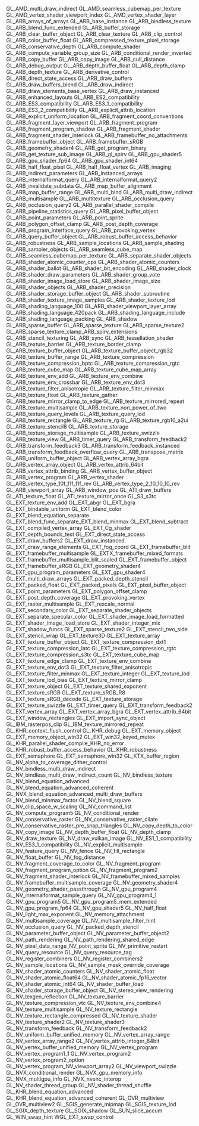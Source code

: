 GL_AMD_multi_draw_indirect
GL_AMD_seamless_cubemap_per_texture
GL_AMD_vertex_shader_viewport_index
GL_AMD_vertex_shader_layer
GL_ARB_arrays_of_arrays
GL_ARB_base_instance
GL_ARB_bindless_texture
GL_ARB_blend_func_extended
GL_ARB_buffer_storage
GL_ARB_clear_buffer_object
GL_ARB_clear_texture
GL_ARB_clip_control
GL_ARB_color_buffer_float
GL_ARB_compressed_texture_pixel_storage
GL_ARB_conservative_depth
GL_ARB_compute_shader
GL_ARB_compute_variable_group_size
GL_ARB_conditional_render_inverted
GL_ARB_copy_buffer
GL_ARB_copy_image
GL_ARB_cull_distance
GL_ARB_debug_output
GL_ARB_depth_buffer_float
GL_ARB_depth_clamp
GL_ARB_depth_texture
GL_ARB_derivative_control
GL_ARB_direct_state_access
GL_ARB_draw_buffers
GL_ARB_draw_buffers_blend
GL_ARB_draw_indirect
GL_ARB_draw_elements_base_vertex
GL_ARB_draw_instanced
GL_ARB_enhanced_layouts
GL_ARB_ES2_compatibility
GL_ARB_ES3_compatibility
GL_ARB_ES3_1_compatibility
GL_ARB_ES3_2_compatibility
GL_ARB_explicit_attrib_location
GL_ARB_explicit_uniform_location
GL_ARB_fragment_coord_conventions
GL_ARB_fragment_layer_viewport
GL_ARB_fragment_program
GL_ARB_fragment_program_shadow
GL_ARB_fragment_shader
GL_ARB_fragment_shader_interlock
GL_ARB_framebuffer_no_attachments
GL_ARB_framebuffer_object
GL_ARB_framebuffer_sRGB
GL_ARB_geometry_shader4
GL_ARB_get_program_binary
GL_ARB_get_texture_sub_image
GL_ARB_gl_spirv
GL_ARB_gpu_shader5
GL_ARB_gpu_shader_fp64
GL_ARB_gpu_shader_int64
GL_ARB_half_float_pixel
GL_ARB_half_float_vertex
GL_ARB_imaging
GL_ARB_indirect_parameters
GL_ARB_instanced_arrays
GL_ARB_internalformat_query
GL_ARB_internalformat_query2
GL_ARB_invalidate_subdata
GL_ARB_map_buffer_alignment
GL_ARB_map_buffer_range
GL_ARB_multi_bind
GL_ARB_multi_draw_indirect
GL_ARB_multisample
GL_ARB_multitexture
GL_ARB_occlusion_query
GL_ARB_occlusion_query2
GL_ARB_parallel_shader_compile
GL_ARB_pipeline_statistics_query
GL_ARB_pixel_buffer_object
GL_ARB_point_parameters
GL_ARB_point_sprite
GL_ARB_polygon_offset_clamp
GL_ARB_post_depth_coverage
GL_ARB_program_interface_query
GL_ARB_provoking_vertex
GL_ARB_query_buffer_object
GL_ARB_robust_buffer_access_behavior
GL_ARB_robustness
GL_ARB_sample_locations
GL_ARB_sample_shading
GL_ARB_sampler_objects
GL_ARB_seamless_cube_map
GL_ARB_seamless_cubemap_per_texture
GL_ARB_separate_shader_objects
GL_ARB_shader_atomic_counter_ops
GL_ARB_shader_atomic_counters
GL_ARB_shader_ballot
GL_ARB_shader_bit_encoding
GL_ARB_shader_clock
GL_ARB_shader_draw_parameters
GL_ARB_shader_group_vote
GL_ARB_shader_image_load_store
GL_ARB_shader_image_size
GL_ARB_shader_objects
GL_ARB_shader_precision
GL_ARB_shader_storage_buffer_object
GL_ARB_shader_subroutine
GL_ARB_shader_texture_image_samples
GL_ARB_shader_texture_lod
GL_ARB_shading_language_100
GL_ARB_shader_viewport_layer_array
GL_ARB_shading_language_420pack
GL_ARB_shading_language_include
GL_ARB_shading_language_packing
GL_ARB_shadow
GL_ARB_sparse_buffer
GL_ARB_sparse_texture
GL_ARB_sparse_texture2
GL_ARB_sparse_texture_clamp_ARB_spirv_extensions
GL_ARB_stencil_texturing
GL_ARB_sync
GL_ARB_tessellation_shader
GL_ARB_texture_barrier
GL_ARB_texture_border_clamp
GL_ARB_texture_buffer_object
GL_ARB_texture_buffer_object_rgb32
GL_ARB_texture_buffer_range
GL_ARB_texture_compression
GL_ARB_texture_compression_bptc
GL_ARB_texture_compression_rgtc
GL_ARB_texture_cube_map
GL_ARB_texture_cube_map_array
GL_ARB_texture_env_add
GL_ARB_texture_env_combine
GL_ARB_texture_env_crossbar
GL_ARB_texture_env_dot3
GL_ARB_texture_filter_anisotropic
GL_ARB_texture_filter_minmax
GL_ARB_texture_float
GL_ARB_texture_gather
GL_ARB_texture_mirror_clamp_to_edge
GL_ARB_texture_mirrored_repeat
GL_ARB_texture_multisample
GL_ARB_texture_non_power_of_two
GL_ARB_texture_query_levels
GL_ARB_texture_query_lod
GL_ARB_texture_rectangle
GL_ARB_texture_rg
GL_ARB_texture_rgb10_a2ui
GL_ARB_texture_stencil8
GL_ARB_texture_storage
GL_ARB_texture_storage_multisample
GL_ARB_texture_swizzle
GL_ARB_texture_view
GL_ARB_timer_query
GL_ARB_transform_feedback2
GL_ARB_transform_feedback3
GL_ARB_transform_feedback_instanced
GL_ARB_transform_feedback_overflow_query
GL_ARB_transpose_matrix
GL_ARB_uniform_buffer_object
GL_ARB_vertex_array_bgra
GL_ARB_vertex_array_object
GL_ARB_vertex_attrib_64bit
GL_ARB_vertex_attrib_binding
GL_ARB_vertex_buffer_object
GL_ARB_vertex_program
GL_ARB_vertex_shader
GL_ARB_vertex_type_10f_11f_11f_rev
GL_ARB_vertex_type_2_10_10_10_rev
GL_ARB_viewport_array
GL_ARB_window_pos
GL_ATI_draw_buffers
GL_ATI_texture_float
GL_ATI_texture_mirror_once
GL_S3_s3tc
GL_EXT_texture_env_add
GL_EXT_abgr
GL_EXT_bgra
GL_EXT_bindable_uniform
GL_EXT_blend_color
GL_EXT_blend_equation_separate
GL_EXT_blend_func_separate_EXT_blend_minmax
GL_EXT_blend_subtract
GL_EXT_compiled_vertex_array
GL_EXT_Cg_shader
GL_EXT_depth_bounds_test
GL_EXT_direct_state_access
GL_EXT_draw_buffers2
GL_EXT_draw_instanced
GL_EXT_draw_range_elements
GL_EXT_fog_coord
GL_EXT_framebuffer_blit
GL_EXT_framebuffer_multisample
GL_EXTX_framebuffer_mixed_formats
GL_EXT_framebuffer_multisample_blit_scaled
GL_EXT_framebuffer_object
GL_EXT_framebuffer_sRGB
GL_EXT_geometry_shader4
GL_EXT_gpu_program_parameters
GL_EXT_gpu_shader4
GL_EXT_multi_draw_arrays
GL_EXT_packed_depth_stencil
GL_EXT_packed_float
GL_EXT_packed_pixels
GL_EXT_pixel_buffer_object
GL_EXT_point_parameters
GL_EXT_polygon_offset_clamp
GL_EXT_post_depth_coverage
GL_EXT_provoking_vertex
GL_EXT_raster_multisample
GL_EXT_rescale_normal
GL_EXT_secondary_color
GL_EXT_separate_shader_objects
GL_EXT_separate_specular_color
GL_EXT_shader_image_load_formatted
GL_EXT_shader_image_load_store
GL_EXT_shader_integer_mix
GL_EXT_shadow_funcs
GL_EXT_sparse_texture2
GL_EXT_stencil_two_side
GL_EXT_stencil_wrap
GL_EXT_texture3D
GL_EXT_texture_array
GL_EXT_texture_buffer_object
GL_EXT_texture_compression_dxt1
GL_EXT_texture_compression_latc
GL_EXT_texture_compression_rgtc
GL_EXT_texture_compression_s3tc
GL_EXT_texture_cube_map
GL_EXT_texture_edge_clamp
GL_EXT_texture_env_combine
GL_EXT_texture_env_dot3
GL_EXT_texture_filter_anisotropic
GL_EXT_texture_filter_minmax
GL_EXT_texture_integer
GL_EXT_texture_lod
GL_EXT_texture_lod_bias
GL_EXT_texture_mirror_clamp
GL_EXT_texture_object
GL_EXT_texture_shared_exponent
GL_EXT_texture_sRGB
GL_EXT_texture_sRGB_R8
GL_EXT_texture_sRGB_decode
GL_EXT_texture_storage
GL_EXT_texture_swizzle
GL_EXT_timer_query
GL_EXT_transform_feedback2
GL_EXT_vertex_array
GL_EXT_vertex_array_bgra
GL_EXT_vertex_attrib_64bit
GL_EXT_window_rectangles
GL_EXT_import_sync_object
GL_IBM_rasterpos_clip
GL_IBM_texture_mirrored_repeat
GL_KHR_context_flush_control
GL_KHR_debug
GL_EXT_memory_object
GL_EXT_memory_object_win32
GL_EXT_win32_keyed_mutex
GL_KHR_parallel_shader_compile_KHR_no_error
GL_KHR_robust_buffer_access_behavior
GL_KHR_robustness
GL_EXT_semaphore
GL_EXT_semaphore_win32
GL_KTX_buffer_region
GL_NV_alpha_to_coverage_dither_control
GL_NV_bindless_multi_draw_indirect
GL_NV_bindless_multi_draw_indirect_count
GL_NV_bindless_texture
GL_NV_blend_equation_advanced
GL_NV_blend_equation_advanced_coherent
GL_NVX_blend_equation_advanced_multi_draw_buffers
GL_NV_blend_minmax_factor
GL_NV_blend_square
GL_NV_clip_space_w_scaling
GL_NV_command_list
GL_NV_compute_program5
GL_NV_conditional_render
GL_NV_conservative_raster
GL_NV_conservative_raster_dilate
GL_NV_conservative_raster_pre_snap_triangles
GL_NV_copy_depth_to_color
GL_NV_copy_image
GL_NV_depth_buffer_float
GL_NV_depth_clamp
GL_NV_draw_texture
GL_NV_draw_vulkan_image
GL_NV_ES1_1_compatibility
GL_NV_ES3_1_compatibility
GL_NV_explicit_multisample
GL_NV_feature_query
GL_NV_fence
GL_NV_fill_rectangle
GL_NV_float_buffer
GL_NV_fog_distance
GL_NV_fragment_coverage_to_color
GL_NV_fragment_program
GL_NV_fragment_program_option
GL_NV_fragment_program2
GL_NV_fragment_shader_interlock
GL_NV_framebuffer_mixed_samples
GL_NV_framebuffer_multisample_coverage
GL_NV_geometry_shader4
GL_NV_geometry_shader_passthrough
GL_NV_gpu_program4
GL_NV_internalformat_sample_query
GL_NV_gpu_program4_1
GL_NV_gpu_program5
GL_NV_gpu_program5_mem_extended
GL_NV_gpu_program_fp64
GL_NV_gpu_shader5
GL_NV_half_float
GL_NV_light_max_exponent
GL_NV_memory_attachment
GL_NV_multisample_coverage
GL_NV_multisample_filter_hint
GL_NV_occlusion_query
GL_NV_packed_depth_stencil
GL_NV_parameter_buffer_object
GL_NV_parameter_buffer_object2
GL_NV_path_rendering
GL_NV_path_rendering_shared_edge
GL_NV_pixel_data_range_NV_point_sprite
GL_NV_primitive_restart
GL_NV_query_resource
GL_NV_query_resource_tag
GL_NV_register_combiners
GL_NV_register_combiners2
GL_NV_sample_locations
GL_NV_sample_mask_override_coverage
GL_NV_shader_atomic_counters
GL_NV_shader_atomic_float
GL_NV_shader_atomic_float64
GL_NV_shader_atomic_fp16_vector
GL_NV_shader_atomic_int64
GL_NV_shader_buffer_load
GL_NV_shader_storage_buffer_object
GL_NV_stereo_view_rendering
GL_NV_texgen_reflection
GL_NV_texture_barrier
GL_NV_texture_compression_vtc
GL_NV_texture_env_combine4
GL_NV_texture_multisample
GL_NV_texture_rectangle
GL_NV_texture_rectangle_compressed
GL_NV_texture_shader
GL_NV_texture_shader2
GL_NV_texture_shader3
GL_NV_transform_feedback
GL_NV_transform_feedback2
GL_NV_uniform_buffer_unified_memory
GL_NV_vertex_array_range
GL_NV_vertex_array_range2
GL_NV_vertex_attrib_integer_64bit
GL_NV_vertex_buffer_unified_memory
GL_NV_vertex_program
GL_NV_vertex_program1_1
GL_NV_vertex_program2
GL_NV_vertex_program2_option
GL_NV_vertex_program_NV_viewport_array2
GL_NV_viewport_swizzle
GL_NVX_conditional_render
GL_NVX_gpu_memory_info
GL_NVX_multigpu_info
GL_NVX_nvenc_interop
GL_NV_shader_thread_group
GL_NV_shader_thread_shuffle
GL_KHR_blend_equation_advanced
GL_KHR_blend_equation_advanced_coherent
GL_OVR_multiview
GL_OVR_multiview2
GL_SGIS_generate_mipmap
GL_SGIS_texture_lod
GL_SGIX_depth_texture
GL_SGIX_shadow
GL_SUN_slice_accum
GL_WIN_swap_hint
WGL_EXT_swap_control